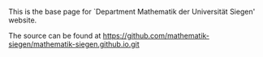 This is the base page for `Department Mathematik der Universität Siegen' website.

The source can be found at https://github.com/mathematik-siegen/mathematik-siegen.github.io.git
